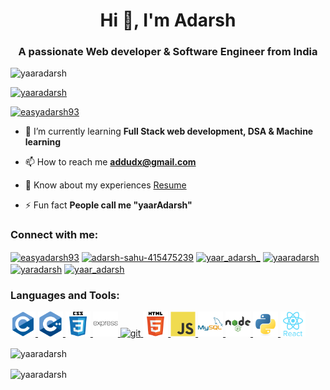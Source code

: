 <h1 align="center">Hi 👋, I'm Adarsh</h1>
<h3 align="center">A passionate Web developer & Software Engineer from India</h3>

<p align="left"> <img src="https://komarev.com/ghpvc/?username=yaaradarsh&label=Profile%20views&color=0e75b6&style=plastic" alt="yaaradarsh" /> </p>

<p align="left"> <a href="https://github.com/ryo-ma/github-profile-trophy"><img src="https://github-profile-trophy.vercel.app/?username=yaaradarsh" alt="yaaradarsh" /></a> </p>

<p align="left"> <a href="https://twitter.com/easyadarsh93" target="blank"><img src="https://img.shields.io/twitter/follow/easyadarsh93?logo=twitter&style=for-the-badge" alt="easyadarsh93" /></a> </p>

- 🌱 I’m currently learning **Full Stack web development, DSA & Machine learning**

- 📫 How to reach me **addudx@gmail.com**

- 📄 Know about my experiences [Resume](https://drive.google.com/file/d/1roQiOwluS6Ta-7t4KnPb8XJF-FR8pbRA/view?usp=drive_link)

- ⚡ Fun fact **People call me "yaarAdarsh"**

<h3 align="left">Connect with me:</h3>
<p align="left">
<a href="https://twitter.com/easyadarsh93" target="blank"><img align="center" src="https://raw.githubusercontent.com/rahuldkjain/github-profile-readme-generator/master/src/images/icons/Social/twitter.svg" alt="easyadarsh93" height="30" width="40" /></a>
<a href="https://linkedin.com/in/adarsh-sahu-415475239" target="blank"><img align="center" src="https://raw.githubusercontent.com/rahuldkjain/github-profile-readme-generator/master/src/images/icons/Social/linked-in-alt.svg" alt="adarsh-sahu-415475239" height="30" width="40" /></a>
<a href="https://instagram.com/yaar_adarsh_" target="blank"><img align="center" src="https://raw.githubusercontent.com/rahuldkjain/github-profile-readme-generator/master/src/images/icons/Social/instagram.svg" alt="yaar_adarsh_" height="30" width="40" /></a>
<a href="https://www.codechef.com/users/yaaradarsh" target="blank"><img align="center" src="https://cdn.jsdelivr.net/npm/simple-icons@3.1.0/icons/codechef.svg" alt="yaaradarsh" height="30" width="40" /></a>
<a href="https://www.leetcode.com/yaradarsh" target="blank"><img align="center" src="https://raw.githubusercontent.com/rahuldkjain/github-profile-readme-generator/master/src/images/icons/Social/leet-code.svg" alt="yaradarsh" height="30" width="40" /></a>
<a href="https://auth.geeksforgeeks.org/user/yaar_adarsh" target="blank"><img align="center" src="https://raw.githubusercontent.com/rahuldkjain/github-profile-readme-generator/master/src/images/icons/Social/geeks-for-geeks.svg" alt="yaar_adarsh" height="30" width="40" /></a>
</p>

<h3 align="left">Languages and Tools:</h3>
<p align="left"> <a href="https://www.cprogramming.com/" target="_blank" rel="noreferrer"> <img src="https://raw.githubusercontent.com/devicons/devicon/master/icons/c/c-original.svg" alt="c" width="40" height="40"/> </a> <a href="https://www.w3schools.com/cpp/" target="_blank" rel="noreferrer"> <img src="https://raw.githubusercontent.com/devicons/devicon/master/icons/cplusplus/cplusplus-original.svg" alt="cplusplus" width="40" height="40"/> </a> <a href="https://www.w3schools.com/css/" target="_blank" rel="noreferrer"> <img src="https://raw.githubusercontent.com/devicons/devicon/master/icons/css3/css3-original-wordmark.svg" alt="css3" width="40" height="40"/> </a> <a href="https://expressjs.com" target="_blank" rel="noreferrer"> <img src="https://raw.githubusercontent.com/devicons/devicon/master/icons/express/express-original-wordmark.svg" alt="express" width="40" height="40"/> </a> <a href="https://git-scm.com/" target="_blank" rel="noreferrer"> <img src="https://www.vectorlogo.zone/logos/git-scm/git-scm-icon.svg" alt="git" width="40" height="40"/> </a> <a href="https://www.w3.org/html/" target="_blank" rel="noreferrer"> <img src="https://raw.githubusercontent.com/devicons/devicon/master/icons/html5/html5-original-wordmark.svg" alt="html5" width="40" height="40"/> </a> <a href="https://developer.mozilla.org/en-US/docs/Web/JavaScript" target="_blank" rel="noreferrer"> <img src="https://raw.githubusercontent.com/devicons/devicon/master/icons/javascript/javascript-original.svg" alt="javascript" width="40" height="40"/> </a> <a href="https://www.mysql.com/" target="_blank" rel="noreferrer"> <img src="https://raw.githubusercontent.com/devicons/devicon/master/icons/mysql/mysql-original-wordmark.svg" alt="mysql" width="40" height="40"/> </a> <a href="https://nodejs.org" target="_blank" rel="noreferrer"> <img src="https://raw.githubusercontent.com/devicons/devicon/master/icons/nodejs/nodejs-original-wordmark.svg" alt="nodejs" width="40" height="40"/> </a> <a href="https://www.python.org" target="_blank" rel="noreferrer"> <img src="https://raw.githubusercontent.com/devicons/devicon/master/icons/python/python-original.svg" alt="python" width="40" height="40"/> </a> <a href="https://reactjs.org/" target="_blank" rel="noreferrer"> <img src="https://raw.githubusercontent.com/devicons/devicon/master/icons/react/react-original-wordmark.svg" alt="react" width="40" height="40"/> </a> </p>

<p><img align="center" src="https://github-readme-stats.vercel.app/api/top-langs?username=yaaradarsh&show_icons=true&theme=dracula&hide_border=true&locale=en&layout=compact" alt="yaaradarsh" /></p>

<p><img align="center" src="https://github-readme-streak-stats.herokuapp.com/?user=yaaradarsh&theme=dark" alt="yaaradarsh" /></p>
